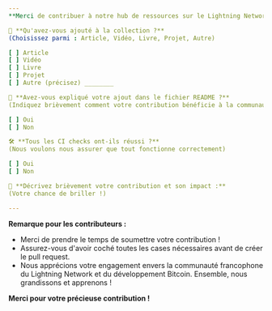 ```yaml
---
**Merci de contribuer à notre hub de ressources sur le Lightning Network et le développement Bitcoin !**

📝 **Qu'avez-vous ajouté à la collection ?**
(Choisissez parmi : Article, Vidéo, Livre, Projet, Autre)

[ ] Article
[ ] Vidéo
[ ] Livre
[ ] Projet
[ ] Autre (précisez) ________

📖 **Avez-vous expliqué votre ajout dans le fichier README ?**
(Indiquez brièvement comment votre contribution bénéficie à la communauté)

[ ] Oui
[ ] Non

🛠️ **Tous les CI checks ont-ils réussi ?**
(Nous voulons nous assurer que tout fonctionne correctement)

[ ] Oui
[ ] Non

🚀 **Décrivez brièvement votre contribution et son impact :**
(Votre chance de briller !)

---
```


**Remarque pour les contributeurs :**
- Merci de prendre le temps de soumettre votre contribution !
- Assurez-vous d'avoir coché toutes les cases nécessaires avant de créer le pull request.
- Nous apprécions votre engagement envers la communauté francophone du Lightning Network et du développement Bitcoin. Ensemble, nous grandissons et apprenons !

**Merci pour votre précieuse contribution !**
